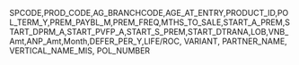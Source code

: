SPCODE,PROD_CODE,AG_BRANCHCODE,AGE_AT_ENTRY,PRODUCT_ID,POL_TERM_Y,PREM_PAYBL_M,PREM_FREQ,MTHS_TO_SALE,START_A_PREM,START_DPRM_A,START_PVFP_A,START_S_PREM,START_DTRANA,LOB,VNB_Amt,ANP_Amt,Month,DEFER_PER_Y,LIFE/ROC, VARIANT, PARTNER_NAME, VERTICAL_NAME_MIS, POL_NUMBER
